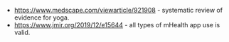* https://www.medscape.com/viewarticle/921908 - systematic review of evidence for yoga. 
* https://www.jmir.org/2019/12/e15644 - all types of mHealth app use is valid. 